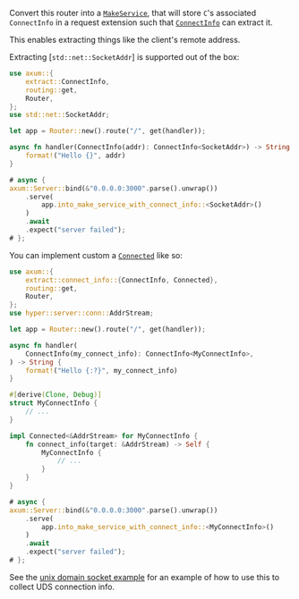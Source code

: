 Convert this router into a [`MakeService`], that will store `C`'s
associated `ConnectInfo` in a request extension such that [`ConnectInfo`]
can extract it.

This enables extracting things like the client's remote address.

Extracting [`std::net::SocketAddr`] is supported out of the box:

```rust
use axum::{
    extract::ConnectInfo,
    routing::get,
    Router,
};
use std::net::SocketAddr;

let app = Router::new().route("/", get(handler));

async fn handler(ConnectInfo(addr): ConnectInfo<SocketAddr>) -> String {
    format!("Hello {}", addr)
}

# async {
axum::Server::bind(&"0.0.0.0:3000".parse().unwrap())
    .serve(
        app.into_make_service_with_connect_info::<SocketAddr>()
    )
    .await
    .expect("server failed");
# };
```

You can implement custom a [`Connected`] like so:

```rust
use axum::{
    extract::connect_info::{ConnectInfo, Connected},
    routing::get,
    Router,
};
use hyper::server::conn::AddrStream;

let app = Router::new().route("/", get(handler));

async fn handler(
    ConnectInfo(my_connect_info): ConnectInfo<MyConnectInfo>,
) -> String {
    format!("Hello {:?}", my_connect_info)
}

#[derive(Clone, Debug)]
struct MyConnectInfo {
    // ...
}

impl Connected<&AddrStream> for MyConnectInfo {
    fn connect_info(target: &AddrStream) -> Self {
        MyConnectInfo {
            // ...
        }
    }
}

# async {
axum::Server::bind(&"0.0.0.0:3000".parse().unwrap())
    .serve(
        app.into_make_service_with_connect_info::<MyConnectInfo>()
    )
    .await
    .expect("server failed");
# };
```

See the [unix domain socket example][uds] for an example of how to use
this to collect UDS connection info.

[`MakeService`]: tower::make::MakeService
[`Connected`]: crate::extract::connect_info::Connected
[`ConnectInfo`]: crate::extract::connect_info::ConnectInfo
[uds]: https://github.com/tokio-rs/axum/blob/main/examples/unix-domain-socket/src/main.rs
